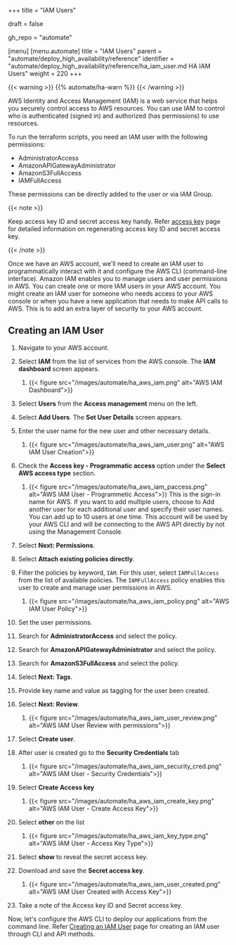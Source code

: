 +++
title = "IAM Users"

draft = false

gh_repo = "automate"

[menu]
  [menu.automate]
    title = "IAM Users"
    parent = "automate/deploy_high_availability/reference"
    identifier = "automate/deploy_high_availability/reference/ha_iam_user.md HA IAM Users"
    weight = 220
+++

{{< warning >}}
{{% automate/ha-warn %}}
{{< /warning >}}

AWS Identity and Access Management (IAM) is a web service that helps you securely control access to AWS resources. You can use IAM to control who is authenticated (signed in) and authorized (has permissions) to use resources.

To run the terraform scripts, you need an IAM user with the following permissions:

- AdministratorAccess
- AmazonAPIGatewayAdministrator
- AmazonS3FullAccess
- IAMFullAccess

These permissions can be directly added to the user or via IAM Group.

{{< note >}}

Keep access key ID and secret access key handy. Refer [access key](https://docs.aws.amazon.com/IAM/latest/UserGuide/id_credentials_access-keys.html) page for detailed information on regenerating access key ID and secret access key.

{{< /note >}}

Once we have an AWS account, we'll need to create an IAM user to programmatically interact with it and configure the AWS CLI (command-line interface). Amazon IAM enables you to manage users and user permissions in AWS. You can create one or more IAM users in your AWS account. You might create an IAM user for someone who needs access to your AWS console or when you have a new application that needs to make API calls to AWS. This is to add an extra layer of security to your AWS account.

## Creating an IAM User

1. Navigate to your AWS account.
1. Select **IAM** from the list of services from the AWS console. The **IAM dashboard** screen appears.
   1. {{< figure src="/images/automate/ha_aws_iam.png" alt="AWS IAM Dashboard">}}
1. Select **Users** from the **Access management** menu on the left.
1. Select **Add Users**. The **Set User Details** screen appears.
1. Enter the user name for the new user and other necessary details.
   1. {{< figure src="/images/automate/ha_aws_iam_user.png" alt="AWS IAM User Creation">}}
1. Check the **Access key - Programmatic access** option under the **Select AWS access type** section.
   1. {{< figure src="/images/automate/ha_aws_iam_paccess.png" alt="AWS IAM User - Programmetic Access">}}
    This is the sign-in name for AWS. If you want to add multiple users, choose to Add another user for each additional user and specify their user names. You can add up to 10 users at one time.
    This account will be used by your AWS CLI and will be connecting to the AWS API directly by not using the Management Console.
1. Select **Next: Permissions**.
1. Select **Attach existing policies directly**.
1. Filter the policies by keyword, `IAM`. For this user, select `IAMFullAccess` from the list of available policies. The `IAMFullAccess` policy enables this user to create and manage user permissions in AWS.
   1. {{< figure src="/images/automate/ha_aws_iam_policy.png" alt="AWS IAM User Policy">}}

1.  Set the user permissions.
1.  Search for **AdministratorAccess** and select the policy.
1.  Search for **AmazonAPIGatewayAdministrator** and select the policy.
1.  Search for **AmazonS3FullAccess** and select the policy.
1.  Select **Next: Tags**.
1.  Provide key name and value as tagging for the user been created.
1.  Select **Next: Review**.
    1.  {{< figure src="/images/automate/ha_aws_iam_user_review.png" alt="AWS IAM User Review with permissions">}}
1.  Select **Create user**.
1.  After user is created go to the **Security Credentials** tab
    1.  {{< figure src="/images/automate/ha_aws_iam_security_cred.png" alt="AWS IAM User - Security Credentials">}}
1.  Select **Create Access key**
    1.  {{< figure src="/images/automate/ha_aws_iam_create_key.png" alt="AWS IAM User - Create Access Key">}}
1.  Select **other** on the list
    1.  {{< figure src="/images/automate/ha_aws_iam_key_type.png" alt="AWS IAM User - Access Key Type">}}
1.  Select **show** to reveal the secret access key.
1.  Download and save the **Secret access key**.
    1.  {{< figure src="/images/automate/ha_aws_iam_user_created.png" alt="AWS IAM User Created with Access Key">}}
1.  Take a note of the Access key ID and Secret access key.

Now, let's configure the AWS CLI to deploy our applications from the command line.
Refer [Creating an IAM User](https://docs.aws.amazon.com/IAM/latest/UserGuide/id_users_create.html) page for creating an IAM user through CLI and API methods.
